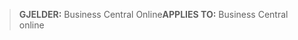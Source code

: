 > <span data-ttu-id="4ac1f-101">**GJELDER:** Business Central Online</span><span class="sxs-lookup"><span data-stu-id="4ac1f-101">**APPLIES TO:** Business Central online</span></span>